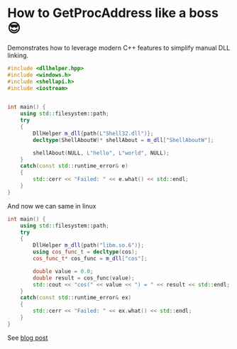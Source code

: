 How to GetProcAddress like a boss 😎
======

Demonstrates how to leverage modern C++ features to simplify manual DLL linking.

```c++
#include <dllhelper.hpp>
#include <windows.h>
#include <shellapi.h>
#include <iostream>


int main() {
	using std::filesystem::path;
	try
	{
		DllHelper m_dll{path(L"Shell32.dll")};
		decltype(ShellAboutW)* shellAbout = m_dll["ShellAboutW"];

		shellAbout(NULL, L"hello", L"world", NULL);
	}
	catch(const std::runtime_error& e)
	{
		std::cerr << "Failed: " << e.what() << std::endl;
	}
}
```

And now we can same in linux
```c++
int main() {
    using std::filesystem::path;
    try
    {
        DllHelper m_dll{path("libm.so.6")};
        using cos_func_t = decltype(cos);
        cos_func_t* cos_func = m_dll["cos"];

        double value = 0.0;
        double result = cos_func(value);
        std::cout << "cos(" << value << ") = " << result << std::endl;
    } 
    catch(const std::runtime_error& ex)
    {
        std::cerr << "Failed: " << ex.what() << std::endl;
    }
}
```

See [blog post](https://blog.benoitblanchon.fr/getprocaddress-like-a-boss)